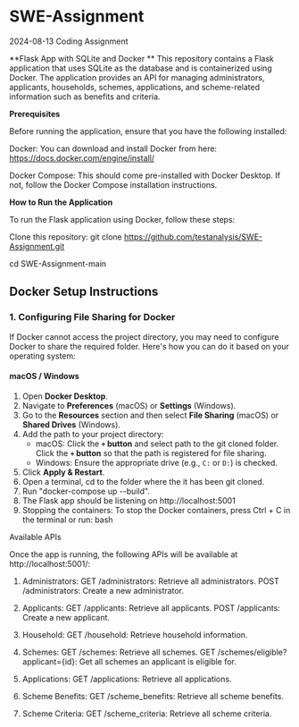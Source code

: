 # SWE-Assignment
2024-08-13 Coding Assignment

**Flask App with SQLite and Docker
**
This repository contains a Flask application that uses SQLite as the database and is containerized using Docker. The application provides an API for managing administrators, applicants, households, schemes, applications, and scheme-related information such as benefits and criteria.

**Prerequisites**

Before running the application, ensure that you have the following installed:

Docker: You can download and install Docker from here: https://docs.docker.com/engine/install/

Docker Compose: This should come pre-installed with Docker Desktop. If not, follow the Docker Compose installation instructions.

**How to Run the Application**

To run the Flask application using Docker, follow these steps:

Clone this repository:
git clone https://github.com/testanalysis/SWE-Assignment.git

cd SWE-Assignment-main

## Docker Setup Instructions

### 1. Configuring File Sharing for Docker

If Docker cannot access the project directory, you may need to configure Docker to share the required folder. Here's how you can do it based on your operating system:

#### macOS / Windows
1. Open **Docker Desktop**.
2. Navigate to **Preferences** (macOS) or **Settings** (Windows).
3. Go to the **Resources** section and then select **File Sharing** (macOS) or **Shared Drives** (Windows).
4. Add the path to your project directory:
   - macOS: Click the **`+` button** and select path to the git cloned folder. Click the **`+` button** so that the path is registered for file sharing. 
   - Windows: Ensure the appropriate drive (e.g., `C:` or `D:`) is checked.
5. Click **Apply & Restart**.
6. Open a terminal, cd to the folder where the it has been git cloned.
7. Run "docker-compose up --build".
8. The Flask app should be listening on http://localhost:5001
9. Stopping the containers: To stop the Docker containers, press Ctrl + C in the terminal or run:
bash

Available APIs

Once the app is running, the following APIs will be available at http://localhost:5001/:

1. Administrators:
GET /administrators: Retrieve all administrators.
POST /administrators: Create a new administrator.

3. Applicants:
GET /applicants: Retrieve all applicants.
POST /applicants: Create a new applicant.

5. Household:
GET /household: Retrieve household information.

6. Schemes:
GET /schemes: Retrieve all schemes.
GET /schemes/eligible?applicant={id}: Get all schemes an applicant is eligible for.

7. Applications:
GET /applications: Retrieve all applications.

8. Scheme Benefits:
GET /scheme_benefits: Retrieve all scheme benefits.

9. Scheme Criteria:
GET /scheme_criteria: Retrieve all scheme criteria.
